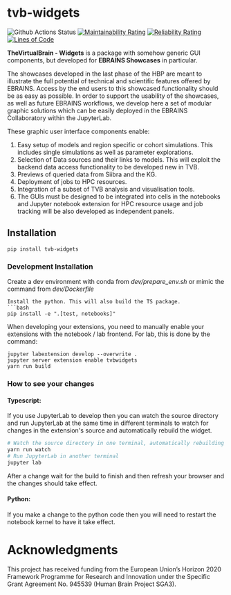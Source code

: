 # tvb-widgets
![Github Actions Status](https://sonarcloud.io/api/project_badges/measure?project=the-virtual-brain_tvb-widgets&metric=alert_status) 
[![Maintainability Rating](https://sonarcloud.io/api/project_badges/measure?project=the-virtual-brain_tvb-widgets&metric=sqale_rating)](https://sonarcloud.io/summary/new_code?id=the-virtual-brain_tvb-widgets)
[![Reliability Rating](https://sonarcloud.io/api/project_badges/measure?project=the-virtual-brain_tvb-widgets&metric=reliability_rating)](https://sonarcloud.io/summary/new_code?id=the-virtual-brain_tvb-widgets) 
[![Lines of Code](https://sonarcloud.io/api/project_badges/measure?project=the-virtual-brain_tvb-widgets&metric=ncloc)](https://sonarcloud.io/summary/new_code?id=the-virtual-brain_tvb-widgets)


**TheVirtualBrain - Widgets** is a package with somehow generic GUI components, 
but developed for **EBRAINS Showcases** in particular.

The showcases developed in the last phase of the HBP are meant to illustrate 
the full potential of technical and scientific features offered by EBRAINS. 
Access by the end users to this showcased functionality should be as easy as 
possible. In order to support the usability of the showcases, as well as future 
EBRAINS workflows, we develop here a set of modular graphic solutions which 
can be easily deployed in the EBRAINS Collaboratory within the JupyterLab. 

These graphic user interface components enable:
 1. Easy setup of models and region specific or cohort simulations. This includes single simulations as well as parameter explorations.
 2. Selection of Data sources and their links to models. This will exploit the backend data access functionality to be developed new in TVB.
 3. Previews of queried data from Siibra and the KG.
 4. Deployment of jobs to HPC resources.
 5. Integration of a subset of TVB analysis and visualisation tools.
 6. The GUIs must be designed to be integrated into cells in the notebooks and Jupyter notebook extension for HPC resource usage and job tracking will be also developed as independent panels.

## Installation

    pip install tvb-widgets

### Development Installation

Create a dev environment with conda from *dev/prepare_env.sh* or mimic the command from *dev/Dockerfile*
```
Install the python. This will also build the TS package.
```bash
pip install -e ".[test, notebooks]"
```

When developing your extensions, you need to manually enable your extensions with the
notebook / lab frontend. For lab, this is done by the command:

```
jupyter labextension develop --overwrite .
jupyter server extension enable tvbwidgets
yarn run build
```

### How to see your changes
#### Typescript:
If you use JupyterLab to develop then you can watch the source directory and run JupyterLab at the same time in different
terminals to watch for changes in the extension's source and automatically rebuild the widget.

```bash
# Watch the source directory in one terminal, automatically rebuilding when needed
yarn run watch
# Run JupyterLab in another terminal
jupyter lab
```

After a change wait for the build to finish and then refresh your browser and the changes should take effect.

#### Python:
If you make a change to the python code then you will need to restart the notebook kernel to have it take effect.


#  Acknowledgments
This project has received funding from the European Union’s Horizon 2020 Framework Programme for Research and Innovation under the Specific Grant Agreement No. 945539 (Human Brain Project SGA3).
